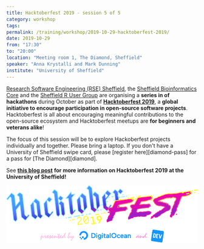 ```yaml
---
title: Hacktoberfest 2019 - session 5 of 5
category: workshop
tags:
permalink: /training/workshop/2019-10-29-hacktoberfest-2019/
date: 2019-10-29
from: "17:30"
to: "20:00"
location: "Meeting room 1, The Diamond, Sheffield"
speaker: "Anna Krystalli and Mark Dunning"
institute: "University of Sheffield"
---
```


[Research Software Engineering (RSE) Sheffield](/),
the [Sheffield Bioinformatics Core][sbc] and 
the [Sheffield R User Group][srug]
are organising a **series in of hackathons** during October
as part of [**Hacktoberfest 2019**][hacktoberfest],
a **global initiative to encourage participation in open-source software projects**.
Hacktoberfest is all about encouraging meaningful contributions to the open-source ecosystem
and Hacktoberfest meetups are **for beginners and veterans alike**!

The focus of this session will be to explore Hackoberfest projects individually and together.
Please bring a laptop.
If you don't have a University of Sheffield swipe card,
please [register here][diamond-pass] for
a pass for [The Diamond][diamond].

See [**this blog post**](/blog/2019-09-23-hacktoberfest/)
**for more information on Hacktoberfest 2019 at the University of Sheffield!**

<img src="/assets/images/HF19_logo.png" alt="Hacktoberfest 2019 logo" />

[hacktoberfest]: https://hacktoberfest.digitalocean.com
[sbc]: https://sbc.shef.ac.uk/
[srug]: https://sheffieldr.github.io/ 
